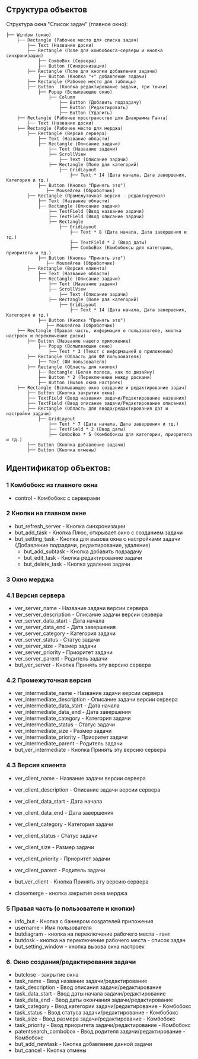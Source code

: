 ## Структура объектов
Структура окна "Список задач" (главное окно):

```
├── Window (окно)
    ├── Rectangle (Рабочее место для списка задач)
        ├── Text (Название доски)
        ├── Rectangle (Поле для комбобокса-серверы и кнопка синхронизации)
            ├── ComboBox (Сервера)
            ├── Button (Синхронизация)
        ├── Rectangle (Поле для кнопки добавления задачи)
            ├── Button (Кнопка "+" добавление задачи)
        ├── Rectangle (Рабочее место для таблицы)
        ├── Button  (Кнопка редактирование задачи, три точки)
            ├── Popup (Вспылвающие окно)
                ├── Column
                    ├── Button (Добавить подзадачу)
                    ├── Button (Редактировать)
                    ├── Button (Удалить)
    ├── Rectangle (Рабочее пространоство для Дианрамма Ганта)
        ├── Text (Название доски)
    ├── Rectangle (Рабочее место для мерджа)
        ├── Rectangle (Версия сервера)
            ├── Text (Название области)
            ├── Rectangle (Описание задачи)
                ├── Text (Название задачи)
                ├── ScrollView 
                    ├── Text (Описание задачи)
                ├── Rectangle (Поле для категорий)
                    ├── GridLayout
                        ├── Text * 14 (Дата начала, Дата завершения, Категория и тд.)
            ├── Button (Кнопка "Принять это")
               ├── MouseArea (Обработчик)
        ├── Rectangle (Промежуточная версия - редактируемая)
            ├── Text (Название области)
            ├── Rectangle (Описание задачи)
                ├── TextField (Ввод название задачи)
                ├── TextField (Ввод описание задачи)
                ├── Rectangle
                    ├── GridLayout
                        ├── Text * 8 (Дата начала, Дата завершения и тд.)
                        ├── TextField * 2 (Ввод даты)
                        ├── ComboBox (Комбобоксы для категории, приоритета и тд.)
            ├── Button (Кнопка "Принять это")
               ├── MouseArea (Обработчик)
        ├── Rectangle (Версия клиента)
            ├── Text (Название области)
            ├── Rectangle (Описание задачи)
                ├── Text (Название задачи)
                ├── ScrollView 
                    ├── Text (Описание задачи)
                ├── Rectangle (Поле для категорий)
                    ├── GridLayout
                        ├── Text * 14 (Дата начала, Дата завершения, Категория и тд.)
            ├── Button (Кнопка "Принять это")
               ├── MouseArea (Обработчик)      
    ├── Rectangle (Правая часть, информация о пользователе, кнопка настроек и переключение доски)
        ├── Button (Название нашего приложение)
            ├── Popup (Вспылвающие окно)
                ├── Text * 3 (Текст с информацией о приложении)
        ├── Rectangle (Область для ФИ пользователя)
            ├── Text (ФИ пользователя)
        ├── Rectangle (Область для кнопок)
            ├── Rectangle (Белая полоса, как по дизайну)
            ├── Button * 2 (Переключение между досками)
            ├── Button (Вызов окна настроек)
    ├── Rectangle (Всплывающее окно создание и редактирование задач)
        ├── Button (Кнопка закрытия окна)
        ├── TextField (Ввод названия задачи/Редактирование названия)  
        ├── TextField (Ввод описание задачи/Редактирование описания)               
        ├── Rectangle (Область для ввода/редактирования дат и настройки задачи)
            ├── GridLayout
                ├── Text * 7 (Дата начала, Дата завершения и тд.)
                ├── TextField * 2 (Ввод даты)
                ├── ComboBox * 5 (Комбобоксы для категории, приоритета и тд.)
        ├── Button (Кнопка добавление задачи)
        ├── Button (Кнопка отмены)             
```

## Идентификатор объектов:
### 1 Комбобокс из главного окна
* control - Комбобокс с серверами
  
### 2 Кнопки на главном окне
* but_refresh_server - Кнопка синхронизации
* but_add_task - Кнопка Плюс, открывает окно с созданием задачи
* but_setting_task - Кнопка для вызова окна с настройками задачи (Добавление подзадачи, редактирование, удаление)
    * but_add_subtask - Кнопка добавить подзадачу
    * but_edit_task - Кнопка редактирование задачи
    * but_delete_task - Кнопка удаление задачи
### 3 Окно мерджа
### 4.1 Версия сервера
* ver_server_name - Название задачи версии сервера
* ver_server_description - Описание задачи версии сервера
* ver_server_data_start - Дата начала
* ver_server_data_end - Дата завершения
* ver_server_category - Категория задачи
* ver_server_status - Статус задачи
* ver_server_size - Размер задачи
* ver_server_priority - Приоритет задачи
* ver_server_parent - Родитель задачи
* but_ver_server - Кнопка Принять эту версию сервера

### 4.2 Промежуточная версия
* ver_intermediate_name - Название задачи версии сервера
* ver_intermediate_description - Описание задачи версии сервера
* ver_intermediate_data_start - Дата начала
* ver_intermediate_data_end - Дата завершения
* ver_intermediate_category - Категория задачи
* ver_intermediate_status - Статус задачи
* ver_intermediate_size - Размер задачи
* ver_intermediate_priority - Приоритет задачи
* ver_intermediate_parent - Родитель задачи
* but_ver_intermediate - Кнопка Принять эту версию сервера

### 4.3 Версия клиента
* ver_client_name - Название задачи версии сервера
* ver_client_description - Описание задачи версии сервера
* ver_client_data_start - Дата начала
* ver_client_data_end - Дата завершения
* ver_client_category - Категория задачи
* ver_client_status - Статус задачи
* ver_client_size - Размер задачи
* ver_client_priority - Приоритет задачи
* ver_client_parent - Родитель задачи
* but_ver_client - Кнопка Принять эту версию сервера

* closemerge - кнопка закрытия окна мерджа

### 5 Правая часть (о пользователе и кнопки)
* info_but - Кнопка с баннером создателей приложения
* username - Имя пользователя
* butdiagram - кнопка на переключение рабочего места - гант
* butdosk - кнопка на переключение рабочего места - список задач
* but_setting_window - кнопка вызова окна настроек

### 6. Окно создания/редактирования задачи
* butclose - закрытие окна
* task_name - Ввод название задачи/редактирование
* task_description - Ввод описания задачи/редактирование
* task_data_start - Ввод даты начала задачи/редактирование
* task_data_end - Ввод даты окончания задачи/редактирование
* task_category - Ввод категории задачи/редактирование - Комбобокс
* task_status - Ввод статуса задачи/редактирование - Комбобокс
* task_size - Ввод размера задачи/редактирование - Комбобокс
* task_priority - Ввод приоритета задачи/редактирование - Комбобокс
* patentsearch_combobox - Ввод родителя задачи/редактирование - Комбобокс
* but_add_newtask - Кнопка добавление данной задачи
* but_cancel - Кнопка отмены


